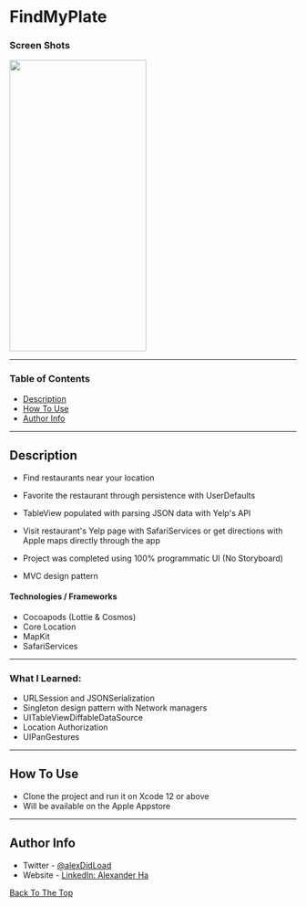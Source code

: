# FindMyPlate

### Screen Shots
 
<img src="https://user-images.githubusercontent.com/67172004/107616791-937bd500-6c03-11eb-9d77-74205e88ca5f.gif" width="240" height="510">

---

### Table of Contents

- [Description](#description)
- [How To Use](#how-to-use)
- [Author Info](#author-info)

---

## Description

- Find restaurants near your location

- Favorite the restaurant through persistence with UserDefaults

- TableView populated with parsing JSON data with Yelp's API

- Visit restaurant's Yelp page with SafariServices or get directions with Apple maps directly through the app

- Project was completed using 100% programmatic UI (No Storyboard)

- MVC design pattern

#### Technologies / Frameworks

- Cocoapods (Lottie & Cosmos)
- Core Location
- MapKit
- SafariServices

---
### What I Learned:
- URLSession and JSONSerialization
- Singleton design pattern with Network managers 
- UITableViewDiffableDataSource
- Location Authorization
- UIPanGestures
---

## How To Use

- Clone the project and run it on Xcode 12 or above
- Will be available on the Apple Appstore
---

## Author Info

- Twitter - [@alexDidLoad](https://twitter.com/alexDidLoad)
- Website - [LinkedIn: Alexander Ha](https://linkedin.com/in/alexhha)

[Back To The Top](#FindMyPlate)
